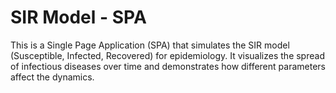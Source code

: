 # SIR Model - SPA
This is a Single Page Application (SPA) that simulates the SIR model (Susceptible, Infected, Recovered) for epidemiology. It visualizes the spread of infectious diseases over time and demonstrates how different parameters affect the dynamics.